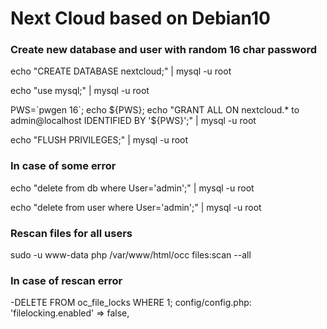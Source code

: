 # Next Cloud based on Debian10

### Create new database and user with random 16 char password
echo "CREATE DATABASE nextcloud;"  | mysql -u root

echo "use mysql;"  | mysql -u root

PWS=\`pwgen 16\`; echo ${PWS}; echo "GRANT ALL ON nextcloud.* to admin@localhost IDENTIFIED BY '${PWS}';"  | mysql -u root

echo "FLUSH PRIVILEGES;"  | mysql -u root

### In case of some error
echo "delete from db where User='admin';" | mysql -u root

echo "delete from user where User='admin';" | mysql -u root

### Rescan files for all users
sudo -u www-data php /var/www/html/occ files:scan --all

### In case of rescan error
-DELETE FROM oc_file_locks WHERE 1;
config/config.php:
'filelocking.enabled' => false,
